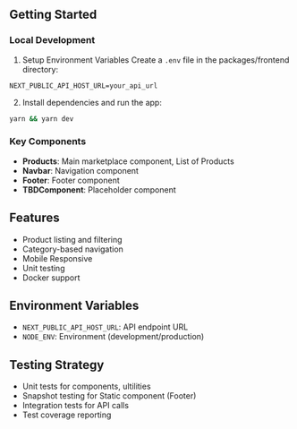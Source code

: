 
## Getting Started

### Local Development
1. Setup Environment Variables
Create a `.env` file in the packages/frontend directory:
```env
NEXT_PUBLIC_API_HOST_URL=your_api_url
```
2. Install dependencies and run the app:
```bash
yarn && yarn dev
```

### Key Components
- **Products**: Main marketplace component, List of Products
- **Navbar**: Navigation component
- **Footer**: Footer component
- **TBDComponent**: Placeholder component

## Features
- Product listing and filtering
- Category-based navigation
- Mobile Responsive
- Unit testing
- Docker support

## Environment Variables
- `NEXT_PUBLIC_API_HOST_URL`: API endpoint URL
- `NODE_ENV`: Environment (development/production)

## Testing Strategy
- Unit tests for components, ultilities
- Snapshot testing for Static component (Footer)
- Integration tests for API calls
- Test coverage reporting

